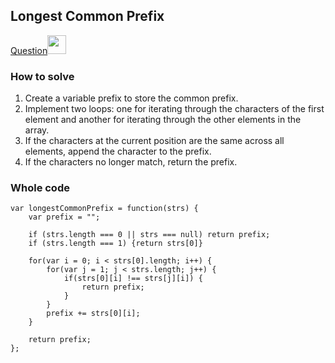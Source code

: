 ## Longest Common Prefix

[Question](https://leetcode.com/problems/longest-common-prefix/)[<img width="30" src="https://camo.githubusercontent.com/cb2e82a44e4498bfb92d92cfdce6cdada6176bd4a3b6c4e8c5f4d8c47e3488f6/68747470733a2f2f692e706f7374696d672e63632f5943443642507a632f65787465726e616c2d6c696e6b2d69636f6e2d3135323834362e706e67" />](https://leetcode.com/problems/longest-common-prefix/)

### How to solve

1. Create a variable prefix to store the common prefix.
2. Implement two loops: one for iterating through the characters of the first element and another for iterating through the other elements in the array.
3. If the characters at the current position are the same across all elements, append the character to the prefix.
4. If the characters no longer match, return the prefix.

### Whole code

```
var longestCommonPrefix = function(strs) {
    var prefix = "";

    if (strs.length === 0 || strs === null) return prefix;
    if (strs.length === 1) {return strs[0]}

    for(var i = 0; i < strs[0].length; i++) {
        for(var j = 1; j < strs.length; j++) {
            if(strs[0][i] !== strs[j][i]) {
                return prefix;
            }
        }
        prefix += strs[0][i];
    }

    return prefix;
};
```
